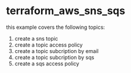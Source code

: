 # terraform_aws_sns_sqs
  this example covers the following topics:
  1. create a sns topic
  2. create a topic access policy
  3. create a topic subcription by email
  4. create a topic subcription by sqs
  5. create a sqs access policy